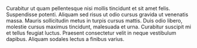 Curabitur ut quam pellentesque nisi mollis tincidunt et sit amet felis. Suspendisse potenti. Aliquam sed risus ut odio cursus gravida ut venenatis massa. Mauris sollicitudin metus in turpis cursus mattis. Duis odio libero, molestie cursus maximus tincidunt, malesuada et urna. Curabitur suscipit mi et tellus feugiat luctus. Praesent consectetur velit in neque vestibulum dapibus. Aliquam sodales lectus a finibus varius.